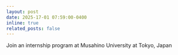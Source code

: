 ```yaml
---
layout: post
date: 2025-17-01 07:59:00-0400
inline: true
related_posts: false
---
```


Join an internship program at Musahino University at Tokyo, Japan
